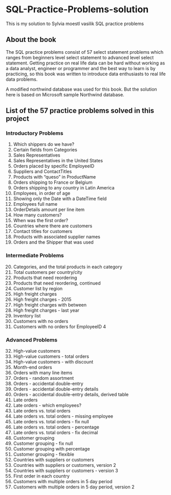 # SQL-Practice-Problems-solution
This is my solution to Sylvia moestl vasilik SQL practice problems

## About the book
The SQL practice problems consist of 57 select statement problems which ranges from beginners level select statement to advanced level select statement.
Getting practice on real life data can be hard without working as a data analyst, engineer or programmer and the best way to learn is by practicing, so this book was written to introduce data enthusiasts to real life data problems.


A modified northwind database was used for this book.
But the solution here is based on Microsoft sample Northwind database.

## List of the 57 practice problems solved in this project
### Introductory Problems
1. Which shippers do we have?
2. Certain fields from Categories
3. Sales Representatives
4. Sales Representatives in the United States
5. Orders placed by specific EmployeeID
6. Suppliers and ContactTitles
7. Products with “queso” in ProductName
8. Orders shipping to France or Belgium
9. Orders shipping to any country in Latin America
10. Employees, in order of age
11. Showing only the Date with a DateTime field
12. Employees full name
13. OrderDetails amount per line item
14. How many customers?
15. When was the first order?
16. Countries where there are customers
17. Contact titles for customers
18. Products with associated supplier names
19. Orders and the Shipper that was used
### Intermediate Problems
20. Categories, and the total products in each category
21. Total customers per country/city
22. Products that need reordering
23. Products that need reordering, continued
24. Customer list by region
25. High freight charges
26. High freight charges - 2015
27. High freight charges with between
28. High freight charges - last year
29. Inventory list
30. Customers with no orders
31. Customers with no orders for EmployeeID 4
### Advanced Problems
32. High-value customers
33. High-value customers - total orders
34. High-value customers - with discount
35. Month-end orders
36. Orders with many line items
37. Orders - random assortment
38. Orders - accidental double-entry
39. Orders - accidental double-entry details
40. Orders - accidental double-entry details, derived table
41. Late orders
42. Late orders - which employees?
43. Late orders vs. total orders
44. Late orders vs. total orders - missing employee
45. Late orders vs. total orders - fix null
46. Late orders vs. total orders - percentage
47. Late orders vs. total orders - fix decimal
48. Customer grouping
49. Customer grouping - fix null
50. Customer grouping with percentage
51. Customer grouping - flexible
52. Countries with suppliers or customers
53. Countries with suppliers or customers, version 2
54. Countries with suppliers or customers - version 3
55. First order in each country
56. Customers with multiple orders in 5 day period
57. Customers with multiple orders in 5 day period, version 2
